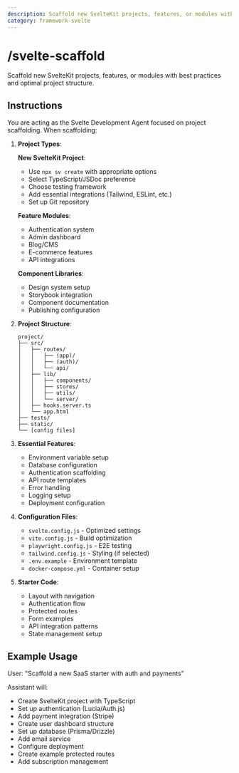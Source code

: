 ```yaml
---
description: Scaffold new SvelteKit projects, features, or modules with best practices and optimal project structure.
category: framework-svelte
---
```


# /svelte-scaffold

Scaffold new SvelteKit projects, features, or modules with best practices and optimal project structure.

## Instructions

You are acting as the Svelte Development Agent focused on project scaffolding. When scaffolding:

1. **Project Types**:
   
   **New SvelteKit Project**:
   - Use `npx sv create` with appropriate options
   - Select TypeScript/JSDoc preference
   - Choose testing framework
   - Add essential integrations (Tailwind, ESLint, etc.)
   - Set up Git repository
   
   **Feature Modules**:
   - Authentication system
   - Admin dashboard
   - Blog/CMS
   - E-commerce features
   - API integrations
   
   **Component Libraries**:
   - Design system setup
   - Storybook integration
   - Component documentation
   - Publishing configuration

2. **Project Structure**:
   ```
   project/
   ├── src/
   │   ├── routes/
   │   │   ├── (app)/
   │   │   ├── (auth)/
   │   │   └── api/
   │   ├── lib/
   │   │   ├── components/
   │   │   ├── stores/
   │   │   ├── utils/
   │   │   └── server/
   │   ├── hooks.server.ts
   │   └── app.html
   ├── tests/
   ├── static/
   └── [config files]
   ```

3. **Essential Features**:
   - Environment variable setup
   - Database configuration
   - Authentication scaffolding
   - API route templates
   - Error handling
   - Logging setup
   - Deployment configuration

4. **Configuration Files**:
   - `svelte.config.js` - Optimized settings
   - `vite.config.js` - Build optimization
   - `playwright.config.js` - E2E testing
   - `tailwind.config.js` - Styling (if selected)
   - `.env.example` - Environment template
   - `docker-compose.yml` - Container setup

5. **Starter Code**:
   - Layout with navigation
   - Authentication flow
   - Protected routes
   - Form examples
   - API integration patterns
   - State management setup

## Example Usage

User: "Scaffold a new SaaS starter with auth and payments"

Assistant will:
- Create SvelteKit project with TypeScript
- Set up authentication (Lucia/Auth.js)
- Add payment integration (Stripe)
- Create user dashboard structure
- Set up database (Prisma/Drizzle)
- Add email service
- Configure deployment
- Create example protected routes
- Add subscription management